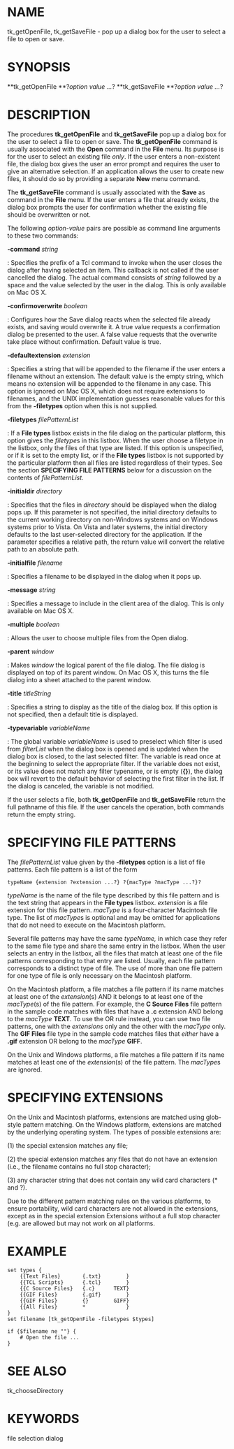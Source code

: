 # NAME

tk_getOpenFile, tk_getSaveFile - pop up a dialog box for the user to
select a file to open or save.

# SYNOPSIS

**tk_getOpenFile **?*option value \...*? **tk_getSaveFile **?*option
value \...*?

# DESCRIPTION

The procedures **tk_getOpenFile** and **tk_getSaveFile** pop up a dialog
box for the user to select a file to open or save. The
**tk_getOpenFile** command is usually associated with the **Open**
command in the **File** menu. Its purpose is for the user to select an
existing file *only*. If the user enters a non-existent file, the dialog
box gives the user an error prompt and requires the user to give an
alternative selection. If an application allows the user to create new
files, it should do so by providing a separate **New** menu command.

The **tk_getSaveFile** command is usually associated with the **Save**
as command in the **File** menu. If the user enters a file that already
exists, the dialog box prompts the user for confirmation whether the
existing file should be overwritten or not.

The following *option-value* pairs are possible as command line
arguments to these two commands:

**-command** *string*

:   Specifies the prefix of a Tcl command to invoke when the user closes
    the dialog after having selected an item. This callback is not
    called if the user cancelled the dialog. The actual command consists
    of *string* followed by a space and the value selected by the user
    in the dialog. This is only available on Mac OS X.

**-confirmoverwrite** *boolean*

:   Configures how the Save dialog reacts when the selected file already
    exists, and saving would overwrite it. A true value requests a
    confirmation dialog be presented to the user. A false value requests
    that the overwrite take place without confirmation. Default value is
    true.

**-defaultextension** *extension*

:   Specifies a string that will be appended to the filename if the user
    enters a filename without an extension. The default value is the
    empty string, which means no extension will be appended to the
    filename in any case. This option is ignored on Mac OS X, which does
    not require extensions to filenames, and the UNIX implementation
    guesses reasonable values for this from the **-filetypes** option
    when this is not supplied.

**-filetypes** *filePatternList*

:   If a **File types** listbox exists in the file dialog on the
    particular platform, this option gives the *filetype*s in this
    listbox. When the user choose a filetype in the listbox, only the
    files of that type are listed. If this option is unspecified, or if
    it is set to the empty list, or if the **File types** listbox is not
    supported by the particular platform then all files are listed
    regardless of their types. See the section **SPECIFYING FILE
    PATTERNS** below for a discussion on the contents of
    *filePatternList*.

**-initialdir** *directory*

:   Specifies that the files in *directory* should be displayed when the
    dialog pops up. If this parameter is not specified, the initial
    directory defaults to the current working directory on non-Windows
    systems and on Windows systems prior to Vista. On Vista and later
    systems, the initial directory defaults to the last user-selected
    directory for the application. If the parameter specifies a relative
    path, the return value will convert the relative path to an absolute
    path.

**-initialfile** *filename*

:   Specifies a filename to be displayed in the dialog when it pops up.

**-message** *string*

:   Specifies a message to include in the client area of the dialog.
    This is only available on Mac OS X.

**-multiple** *boolean*

:   Allows the user to choose multiple files from the Open dialog.

**-parent** *window*

:   Makes *window* the logical parent of the file dialog. The file
    dialog is displayed on top of its parent window. On Mac OS X, this
    turns the file dialog into a sheet attached to the parent window.

**-title** *titleString*

:   Specifies a string to display as the title of the dialog box. If
    this option is not specified, then a default title is displayed.

**-typevariable** *variableName*

:   The global variable *variableName* is used to preselect which filter
    is used from *filterList* when the dialog box is opened and is
    updated when the dialog box is closed, to the last selected filter.
    The variable is read once at the beginning to select the appropriate
    filter. If the variable does not exist, or its value does not match
    any filter typename, or is empty (**{}**), the dialog box will
    revert to the default behavior of selecting the first filter in the
    list. If the dialog is canceled, the variable is not modified.

If the user selects a file, both **tk_getOpenFile** and
**tk_getSaveFile** return the full pathname of this file. If the user
cancels the operation, both commands return the empty string.

# SPECIFYING FILE PATTERNS

The *filePatternList* value given by the **-filetypes** option is a list
of file patterns. Each file pattern is a list of the form

    typeName {extension ?extension ...?} ?{macType ?macType ...?}?

*typeName* is the name of the file type described by this file pattern
and is the text string that appears in the **File types** listbox.
*extension* is a file extension for this file pattern. *macType* is a
four-character Macintosh file type. The list of *macType*s is optional
and may be omitted for applications that do not need to execute on the
Macintosh platform.

Several file patterns may have the same *typeName,* in which case they
refer to the same file type and share the same entry in the listbox.
When the user selects an entry in the listbox, all the files that match
at least one of the file patterns corresponding to that entry are
listed. Usually, each file pattern corresponds to a distinct type of
file. The use of more than one file pattern for one type of file is only
necessary on the Macintosh platform.

On the Macintosh platform, a file matches a file pattern if its name
matches at least one of the *extension*(s) AND it belongs to at least
one of the *macType*(s) of the file pattern. For example, the **C Source
Files** file pattern in the sample code matches with files that have a
**.c** extension AND belong to the *macType* **TEXT**. To use the OR
rule instead, you can use two file patterns, one with the *extensions*
only and the other with the *macType* only. The **GIF Files** file type
in the sample code matches files that *either* have a **.gif** extension
OR belong to the *macType* **GIFF**.

On the Unix and Windows platforms, a file matches a file pattern if its
name matches at least one of the *extension*(s) of the file pattern. The
*macType*s are ignored.

# SPECIFYING EXTENSIONS

On the Unix and Macintosh platforms, extensions are matched using
glob-style pattern matching. On the Windows platform, extensions are
matched by the underlying operating system. The types of possible
extensions are:

(1) the special extension matches any file;

(2) the special extension matches any files that do not have an
    extension (i.e., the filename contains no full stop character);

(3) any character string that does not contain any wild card characters
    (\* and ?).

Due to the different pattern matching rules on the various platforms, to
ensure portability, wild card characters are not allowed in the
extensions, except as in the special extension Extensions without a full
stop character (e.g. are allowed but may not work on all platforms.

# EXAMPLE

    set types {
        {{Text Files}       {.txt}        }
        {{TCL Scripts}      {.tcl}        }
        {{C Source Files}   {.c}      TEXT}
        {{GIF Files}        {.gif}        }
        {{GIF Files}        {}        GIFF}
        {{All Files}        *             }
    }
    set filename [tk_getOpenFile -filetypes $types]

    if {$filename ne ""} {
        # Open the file ...
    }

# SEE ALSO

tk_chooseDirectory

# KEYWORDS

file selection dialog
